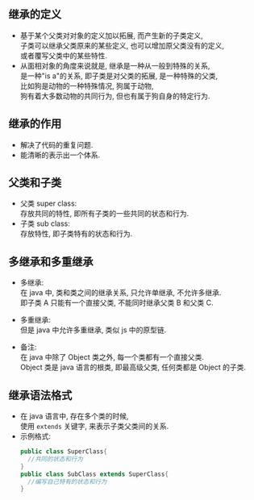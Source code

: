 ## 继承的定义
- 基于某个父类对对象的定义加以拓展, 而产生新的子类定义,  
  子类可以继承父类原来的某些定义, 也可以增加原父类没有的定义,  
  或者覆写父类中的某些特性.
- 从面相对象的角度来说就是, 继承是一种从一般到特殊的关系,   
  是一种"is a"的关系, 即子类是对父类的拓展, 是一种特殊的父类,   
  比如狗是动物的一种特殊情况, 狗属于动物,   
  狗有着大多数动物的共同行为, 但也有属于狗自身的特定行为.

## 继承的作用
- 解决了代码的重复问题.
- 能清晰的表示出一个体系. 

## 父类和子类
- 父类 super class:   
  存放共同的特性, 即所有子类的一些共同的状态和行为.
- 子类 sub class:  
  存放特性, 即子类特有的状态和行为.  

## 多继承和多重继承 
- 多继承:   
  在 java 中, 类和类之间的继承关系, 只允许单继承, 不允许多继承.  
  即子类 A 只能有一个直接父类, 不能同时继承父类 B 和父类 C.  
- 多重继承:  
  但是 java 中允许多重继承, 类似 js 中的原型链.

- 备注:  
  在 java 中除了 Object 类之外, 每一个类都有一个直接父类.  
  Object 类是 java 语言的根类, 即最高级父类, 任何类都是 Object 的子类.

## 继承语法格式
- 在 java 语言中, 存在多个类的时候,   
使用 `extends` 关键字, 来表示子类父类间的关系.
- 示例格式:  
  ```java
  public class SuperClass{
    //共同的状态和行为
  }
  public class SubClass extends SuperClass{
    //编写自己特有的状态和行为
  }
  ```

